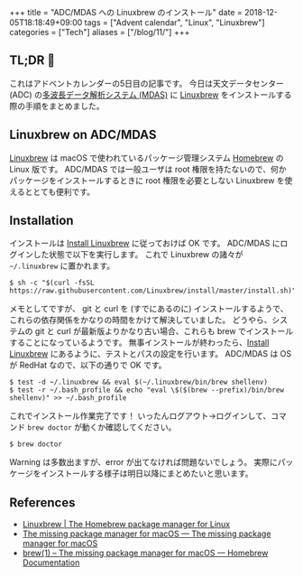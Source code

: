 +++
title = "ADC/MDAS への Linuxbrew のインストール"
date  = 2018-12-05T18:18:49+09:00
tags  = ["Advent calendar", "Linux", "Linuxbrew"]
categories = ["Tech"]
aliases = ["/blog/11/"]
+++

## TL;DR :christmas_tree:

これはアドベントカレンダーの5日目の記事です。
今日は天文データセンター (ADC) の[多波長データ解析システム (MDAS)](https://www.adc.nao.ac.jp/MDAS/mdas_j.html) に [Linuxbrew](http://linuxbrew.sh/) をインストールする際の手順をまとめました。

## Linuxbrew on ADC/MDAS

[Linuxbrew](http://linuxbrew.sh/) は macOS で使われているパッケージ管理システム [Homebrew](https://brew.sh/) の Linux 版です。
ADC/MDAS では一般ユーザは root 権限を持たないので、何かパッケージをインストールするときに root 権限を必要としない Linuxbrew を使えるととても便利です。

## Installation

インストールは [Install Linuxbrew](http://linuxbrew.sh/) に従っておけば OK です。
ADC/MDAS にログインした状態で以下を実行します。
これで Linuxbrew の諸々が `~/.linuxbrew` に置かれます。

```shell
$ sh -c "$(curl -fsSL https://raw.githubusercontent.com/Linuxbrew/install/master/install.sh)"
```

メモとしてですが、 git と curl を (すでにあるのに) インストールするようで、これらの依存関係をかなりの時間をかけて解決していました。
どうやら、システムの git と curl が最新版よりかなり古い場合、これらも brew でインストールすることになっているようです。
無事インストールが終わったら、[Install Linuxbrew](http://linuxbrew.sh/) にあるように、テストとパスの設定を行います。
ADC/MDAS は OS が RedHat なので、以下の通りで OK です。

```shell
$ test -d ~/.linuxbrew && eval $(~/.linuxbrew/bin/brew shellenv)
$ test -r ~/.bash_profile && echo "eval \$($(brew --prefix)/bin/brew shellenv)" >> ~/.bash_profile
```

これでインストール作業完了です！
いったんログアウト→ログインして、コマンド `brew doctor` が動くか確認してください。

```shell
$ brew doctor
```

Warning は多数出ますが、error が出てなければ問題ないでしょう。
実際にパッケージをインストールする様子は明日以降にまとめたいと思います。

## References

+ [Linuxbrew | The Homebrew package manager for Linux](http://linuxbrew.sh/)
+ [The missing package manager for macOS — The missing package manager for macOS](https://brew.sh/)
+ [brew\(1\) – The missing package manager for macOS — Homebrew Documentation](https://docs.brew.sh/Manpage)
